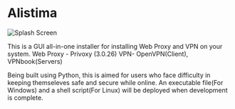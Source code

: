 # Alistima
![Splash Screen](https://user-images.githubusercontent.com/31480447/33113326-e36cf696-cf7d-11e7-99d2-b6fa8f84cf0d.jpg)


This is a GUI all-in-one installer for installing Web Proxy and VPN on your system.
Web Proxy - Privoxy (3.0.26)
VPN- OpenVPN(Client), VPNbook(Servers)

Being built using Python, this is aimed for users who face difficulty in keeping themseleves safe and secure while online.
An executable file(For Windows) and a shell script(For Linux) will be deployed when development is complete.



